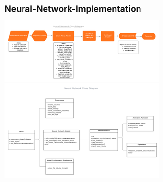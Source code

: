 # Neural-Network-Implementation

![Neural Network Flow](https://github.com/JaimeGoB/Neural-Network-Implementation/blob/master/images/Neural-Network-Flow.png)
![Neural Network Flow](https://github.com/JaimeGoB/Neural-Network-Implementation/blob/master/images/Neural-Network.png)
